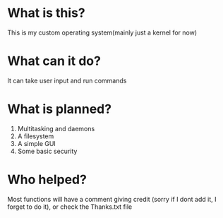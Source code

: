 # What is this?
This is my custom operating system(mainly just a kernel for now)

# What can it do?
It can take user input and run commands

# What is planned?

1. Multitasking and daemons
2. A filesystem
3. A simple GUI
4. Some basic security

# Who helped?
Most functions will have a comment giving credit (sorry if I dont add it, I forget to do it), or check the Thanks.txt file
